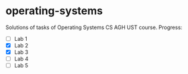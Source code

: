 # operating-systems
Solutions of tasks of Operating Systems CS AGH UST course.
Progress:
- [ ] Lab 1
- [x] Lab 2
- [x] Lab 3 
- [ ] Lab 4 
- [ ] Lab 5
